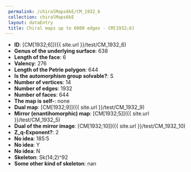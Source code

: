 ```yaml
--- 
 permalink: /chiralMaps6kE/CM_1932_6 
 collection: chiralMaps6kE
 layout: dataEntry
 title: Chiral maps up to 6000 edges - CM[1932;6]
---
```


- **ID**: [CM[1932;6]]({{ site.url }}/test/CM_1932_6)
- **Genus of the underlying surface**: 638
- **Length of the face**: 6
- **Valency**: 276
- **Length of the Petrie polygon**: 644
- **Is the automorphism group solvable?**: S
- **Number of vertices**: 14
- **Number of edges**: 1932
- **Number of faces**: 644
- **The map is self-**: none
- **Dual map**: [CM[1932;9]]({{ site.url }}/test/CM_1932_9)
- **Mirror (enantihomorphic) map**: [CM[1932;5]]({{ site.url }}/test/CM_1932_5)
- **Dual of the mirror image**: [CM[1932;10]]({{ site.url }}/test/CM_1932_10)
- **Z_q-Exponent?**: 2
- **No idea**:  185:5
- **No idea**: Y
- **No idea**: N
- **Skeleton**: Sk(14;2)^92
- **Some other kind of skeleton**: nan
